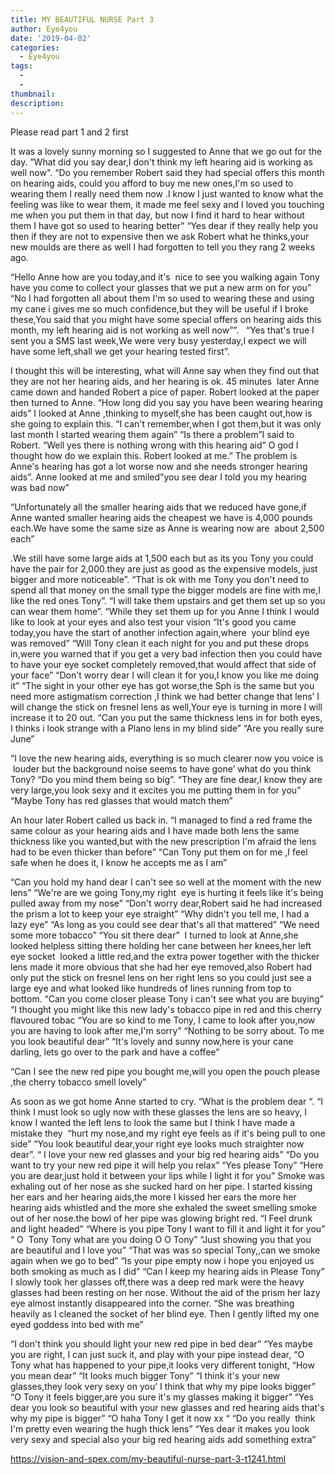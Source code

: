 ```yaml
---
title: MY BEAUTIFUL NURSE Part 3
author: Eye4you
date: '2019-04-02'
categories:
  - Eye4you
tags:
  - 
  - 
thumbnail: 
description: 
---
```


Please read part 1 and 2 first 

It was a lovely sunny morning so I suggested to Anne that we go out for the day.
”What did you say dear,I don't think my left hearing aid is working as well now".
“Do you remember Robert said they had special offers this month on hearing aids, could you afford to buy me new ones,I'm so used to wearing them I really need them now .I know I just wanted to know what the feeling was like to wear them, it made me feel sexy and I loved you touching me when you put them in that day, but now I find it hard to hear without them I have got so used to hearing better”
“Yes dear if they really help you then if they are not to expensive then we ask Robert what he thinks,your new moulds are there as well I had forgotten to tell you they rang 2 weeks ago.

“Hello Anne how are you today,and it's  nice to see you walking again Tony have you come to collect your glasses that we put a new arm on for you”
“No I had forgotten all about them I'm so used to wearing these and using my cane i gives me so much confidence,but they will be useful if I broke these,You said that you might have some special offers on hearing aids this month, my left hearing aid is not working as well now””.  
“Yes that's true I sent you a SMS last week,We were very busy yesterday,I expect we will have some left,shall we get your hearing tested first”.

I thought this will be interesting, what will Anne say when they find out that they are not her hearing aids, and her hearing is ok.
45 minutes  later Anne came down and handed Robert a pice of paper.
Robert looked at the paper then turned to Anne.
“How long did you say you have been wearing hearing aids”
I looked at Anne ,thinking to myself,she has been caught out,how is she going to explain this.
“I can't remember,when I got them,but it was only last month I started wearing them again”
“Is there a problem”I said to Robert.
“Well yes there is nothing wrong with this hearing aid”
O god I thought how do we explain this.
Robert looked at me.” The problem is Anne's hearing has got a lot worse now and she needs stronger hearing aids”.
Anne looked at me and smiled”you see dear I told you my hearing was bad now”

“Unfortunately all the smaller hearing aids that we reduced have gone,if Anne wanted smaller hearing aids the cheapest we have is 4,000 pounds each.We have some the same size as Anne is wearing now are  about 2,500 each”

.We still have some large aids at 1,500 each but as its you Tony you could have the pair for 2,000.they are just as good as the expensive models, just bigger and more noticeable”.
“That is ok with me Tony you don't need to spend all that money on the small type the bigger models are fine with me,I like the red ones Tony”.
“I will take them upstairs and get them set up so you can wear them home”.
“While they set them up for you Anne I think I would like to look at your eyes and also test your vision
“It's good you came today,you have the start of another infection again,where 
your blind eye was removed”
“Will Tony clean it each night for you and put these drops in,were you warned that if you get a very bad infection then you could have to have your eye socket completely removed,that would affect that side of your face”
“Don't worry dear I will clean it for you,I know you like me doing it”
“The sight in your other eye has got worse,the Sph is the same but you need more astigmatism correction ,I think we had better change that lens’ I will change the stick on fresnel lens as well,Your eye is turning in more I will increase it to 20 out.
“Can you put the same thickness lens in for both eyes, I thinks i look strange with a Plano lens in my blind side”
“Are you really sure June”

“I love the new hearing aids, everything is so much clearer now you voice is  louder but the background noise seems to have gone’ what do you think Tony?
“Do you mind them being so big”.
“They are fine dear,I know they are very large,you look sexy and it excites you me putting them in for you”
“Maybe Tony has red glasses that would match them”

An hour later Robert called us back in.
“I managed to find a red frame the same colour as your hearing aids and I have made both lens the same thickness like you wanted,but with the new prescription I'm afraid the lens had to be even thicker than before”
“Can Tony put them on for me ,I feel safe when he does it, I know he accepts me as I am”

“Can you hold my hand dear I can't see so well at the moment with the new lens”
“We're are we going Tony,my right  eye is hurting it feels like it's being pulled away from my nose”
“Don't worry dear,Robert said he had increased the prism a lot to keep your eye straight”
“Why didn't you tell me, I had a lazy eye”
“As long as you could see dear that's all that mattered”
“We need some more tobacco”
“You sit there dear”
 I turned to look at Anne,she looked helpless sitting there holding her cane between her knees,her left eye socket  looked a little red,and the extra power together with the thicker lens made it more obvious that she had her eye removed,also Robert had only put the stick on fresnel lens on her right lens so you could just see a large eye and what looked like hundreds of lines running from top to bottom.
“Can you come closer please Tony i can't see what you are buying”
“I thought you might like this new lady's tobacco pipe in red and this cherry flavoured tobac
“You are so kind to me Tony, I came to look after you,now you are having to look after me,I'm sorry”
“Nothing to be sorry about. To me you look beautiful dear”
“It's lovely and sunny now,here is your cane darling, lets go over to the park and have a coffee”

“Can I see the new red pipe you bought me,will you open the pouch please ,the cherry tobacco smell lovely”

As soon as we got home Anne started to cry.
“What is the problem dear “.
“I think I must look so ugly now with these glasses the lens are so heavy, I know I wanted the left lens to look the same but I think I have made a mistake they 
“hurt my nose,and my right eye feels as if it's being pull to one side”
“You look beautiful dear,your right eye looks much straighter now dear”.
“ I love your new red glasses and your big red hearing aids”
“Do you want to try your new red pipe it will help you relax”
“Yes please Tony”
“Here you are dear,just hold it between your lips while I light it for you”
Smoke was exhaling out of her nose as she sucked hard on her pipe.
I started kissing her ears and her hearing aids,the more I kissed her ears the more her hearing aids whistled and the more she exhaled the sweet smelling smoke out of her nose.the bowl of her pipe was glowing bright red.
“I Feel drunk and light headed”
“Where is you pipe Tony I want to fill it and light it for you”
“ O  Tony Tony what are you doing O O Tony”
“Just showing you that you are beautiful and I love you”
“That was was so special Tony,,can we smoke again when we go to bed”
“Is your pipe empty now i hope you enjoyed us both smoking as much as I did”
“Can I keep my hearing aids in Please Tony”
I slowly took her glasses off,there was a deep red mark were the heavy glasses had been resting on her nose. Without the aid of the prism her lazy eye almost instantly disappeared into the corner.
“She was breathing heavily as I cleaned the socket of her blind eye.
Then I gently lifted my one eyed goddess into bed with me”

“I don't think you should light your new red pipe in bed dear”
“Yes maybe you are right, I can just suck it, and play with your pipe instead dear,
“O Tony what has happened to your pipe,it looks very different tonight,
“How you mean dear”
“It looks much bigger Tony”
“I think it's your new glasses,they look very sexy on you’ I think that why my pipe looks bigger”
“O Tony it feels bigger,are you sure it's my glasses making it bigger”
“Yes dear you look so beautiful with your new glasses and red hearing aids that's why my pipe is bigger”
“O haha Tony I get it now xx “
“Do you really  think I'm pretty even wearing the hugh thick lens”
“Yes dear it makes you look very sexy and special also your big red hearing aids add something extra”

https://vision-and-spex.com/my-beautiful-nurse-part-3-t1241.html
